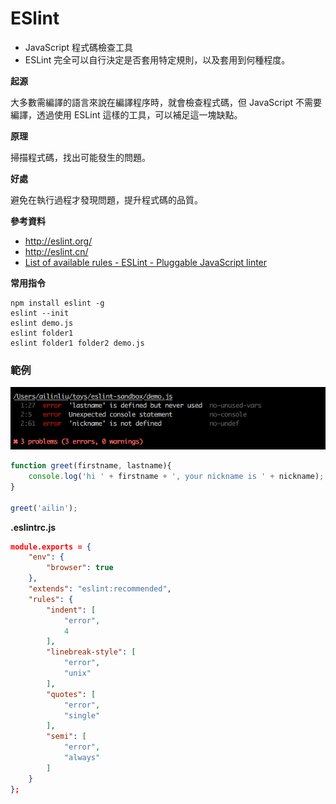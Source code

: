 # ESlint

* JavaScript 程式碼檢查工具
* ESLint 完全可以自行決定是否套用特定規則，以及套用到何種程度。

**起源**

大多數需編譯的語言來說在編譯程序時，就會檢查程式碼，但 JavaScript 不需要編譯，透過使用 ESLint 這樣的工具，可以補足這一塊缺點。

**原理**

掃描程式碼，找出可能發生的問題。

**好處**

避免在執行過程才發現問題，提升程式碼的品質。

**參考資料**

* <http://eslint.org/>
* <http://eslint.cn/>
* [List of available rules - ESLint - Pluggable JavaScript linter](http://eslint.org/docs/rules/)

**常用指令**

```
npm install eslint -g
eslint --init
eslint demo.js
eslint folder1
eslint folder1 folder2 demo.js
```

### 範例

![](assets/eslint-error.png)

```js
function greet(firstname, lastname){
    console.log('hi ' + firstname + ', your nickname is ' + nickname);
}

greet('ailin');
```

**.eslintrc.js**

```json
module.exports = {
    "env": {
        "browser": true
    },
    "extends": "eslint:recommended",
    "rules": {
        "indent": [
            "error",
            4
        ],
        "linebreak-style": [
            "error",
            "unix"
        ],
        "quotes": [
            "error",
            "single"
        ],
        "semi": [
            "error",
            "always"
        ]
    }
};
```